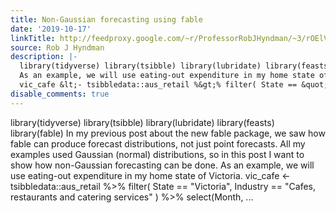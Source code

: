 ```yaml
---
title: Non-Gaussian forecasting using fable
date: '2019-10-17'
linkTitle: http://feedproxy.google.com/~r/ProfessorRobJHyndman/~3/rOElVMRJYB8/
source: Rob J Hyndman
description: |-
  library(tidyverse) library(tsibble) library(lubridate) library(feasts) library(fable) In my previous post about the new fable package, we saw how fable can produce forecast distributions, not just point forecasts. All my examples used Gaussian (normal) distributions, so in this post I want to show how non-Gaussian forecasting can be done.
  As an example, we will use eating-out expenditure in my home state of Victoria.
  vic_cafe &lt;- tsibbledata::aus_retail %&gt;% filter( State == &quot;Victoria&quot;, Industry == &quot;Cafes, restaurants and catering services&quot; ) %&gt;% select(Month, ...
disable_comments: true
---
```

library(tidyverse) library(tsibble) library(lubridate) library(feasts) library(fable) In my previous post about the new fable package, we saw how fable can produce forecast distributions, not just point forecasts. All my examples used Gaussian (normal) distributions, so in this post I want to show how non-Gaussian forecasting can be done.
As an example, we will use eating-out expenditure in my home state of Victoria.
vic_cafe &lt;- tsibbledata::aus_retail %&gt;% filter( State == &quot;Victoria&quot;, Industry == &quot;Cafes, restaurants and catering services&quot; ) %&gt;% select(Month, ...